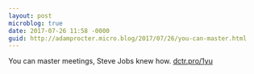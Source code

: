 ```yaml
---
layout: post
microblog: true
date: 2017-07-26 11:58 -0000
guid: http://adamprocter.micro.blog/2017/07/26/you-can-master.html
---
```

You can master meetings, Steve Jobs knew how. [dctr.pro/1yu](http://dctr.pro/1yu)
